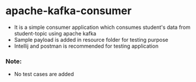 # apache-kafka-consumer

* It is a simple consumer application which consumes student's data from student-topic using apache kafka
* Sample payload is added in resource folder for testing purpose
* Intellij and postman is recommended for testing application

### Note:

* No test cases are added